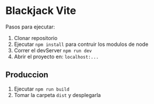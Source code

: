 # Blackjack Vite

Pasos para ejecutar:
1. Clonar repositorio
2. Ejecutar ```npm install``` para contruir los modulos de node
3. Correr el devServer ```npm run dev```
4. Abrir el proyecto en: ```localhost:...```

## Produccion

1. Ejecutar ```npm run build```
2. Tomar la carpeta ```dist``` y desplegarla